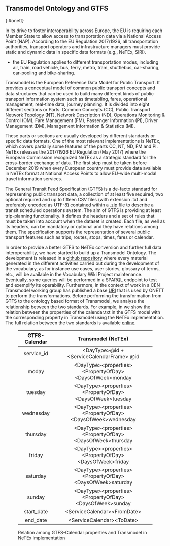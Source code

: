## Transmodel Ontology and GTFS
{:#onett}

In its drive to foster interoperability across Europe, the EU is requiring each Member State to allow access to transportation data via a National Access Point (NAP). According to the EU Regulation 2017/1926, all transportation authorities, transport operators and infrastructure managers must provide static and dynamic data in specific data formats (e.g., NeTEx, SIRI).
- the EU Regulation applies to different transportation modes, including air, train, road vehicle, bus, ferry, metro, tram, shuttlebus, car-sharing, car-pooling and bike-sharing.

Transmodel is the European Reference Data Model for Public Transport. It provides a conceptual model of common public transport concepts and data structures that can be used to build many different kinds of public transport information system such as timetabling, fares, operational management, real-time data, journey planning. It is divided into eight different sections or  Parts: Common Concepts (CC), Public Transport Network Topology (NT), Network Description (ND), Operations Monitoring & Control (OM), Fare Management (FM), Passenger Information (PI), Driver Management (DM), Management Information & Statistics (MI). 

These parts or sections are usually developed by different standards or specific data formats. One of the most relevant implementations is NeTEx, which covers partially some features of the parts CC, NT, ND, FM and PI. NeTEx releases the 2017/1926 EU Regulation (May 2017) where the European Commission recognized NeTEx as a strategic standard for the cross-border exchange of data. The first step must be taken before December 2019 when every European country must provide data available in NeTEx format at National Access Points to allow  EU-wide multi-modal travel information services.

The General Transit Feed Specification (GTFS) is a de-facto standard for representing public transport data, a collection of at least five required, two optional required and up to fifteen CSV files (with extension .txt and preferably encoded as UTF-8) contained within a .zip file to describe a transit scheduled operations system. The aim of GTFS is providing at least trip-planning functionality.  It defines the headers and a set of rules that must be taken into account when the dataset is created. Each file, as well as its headers, can be mandatory or optional and they have relations among them. The specification supports the representation of several public transport features such as trips, routes, stops, times, fares or calendar.

In order to provide a better GTFS to NeTEx conversion and further full data interoperability, we have started to build up a Transmodel Ontology. The development is released in a [github repository](https://github.com/oeg-upm/transmodel-ontology) where every material generated in the different activities carried out during the development of the vocabulary, as for instance use cases, user stories, glossary of terms, etc., will be available in the Vocabulary Wiki Project maintenance. Eventually, some queries will be performed in a SPARQL endpoint to test and exemplify its operability. Furthermore, in the context of work in a CEN Transmodel working group has published a base [URI](https://w3id.org/transmodel/terms#) that is used by ONETT to perform the transformations. Before performing the transformation from GTFS to the ontology based format of Transmodel, we analyse the relationship between the two standards. For example, in [](#comparison) we show the relation between the properties of the calendar.txt in the GTFS model with the corresponding property in Transmodel using the NeTEx implementation. The full relation between the two standards is available [online](https://github.com/osoc-es/onett-paper/tree/master/Gtfs2Transmodel).

<figure id="comparison" class="table" markdown="1">

| GTFS-Calendar      | Transmodel (NeTEx) |
| :-------------: |:-------------:|
| service_id      | \<DayType>@id + \<ServiceCalendarFrame> @id |
| moday      | \<DayType>\<properties>\<PropertyOfDay>\<DaysOfWeek>monday |
| tuesday | \<DayType>\<properties>\<PropertyOfDay>\<DaysOfWeek>tuesday      |
| wednesday | \<DayType>\<properties>\<PropertyOfDay>\<DaysOfWeek>wednesday    |
| thursday | \<DayType>\<properties>\<PropertyOfDay>\<DaysOfWeek>thursday     |
| friday | \<DayType>\<properties>\<PropertyOfDay>\<DaysOfWeek>friday      |
| saturday | \<DayType>\<properties>\<PropertyOfDay>\<DaysOfWeek>saturday     |
| sunday | \<DayType>\<properties>\<PropertyOfDay>\<DaysOfWeek>sunday      |
| start_date | \<ServiceCalendar>\<FromDate>      |
| end_date | \<ServiceCalendar>\<ToDate>      |
	
<figcaption markdown="block">
Relation among GTFS-Calendar properties and Transmodel in NeTEx implementation
</figcaption>
</figure>

